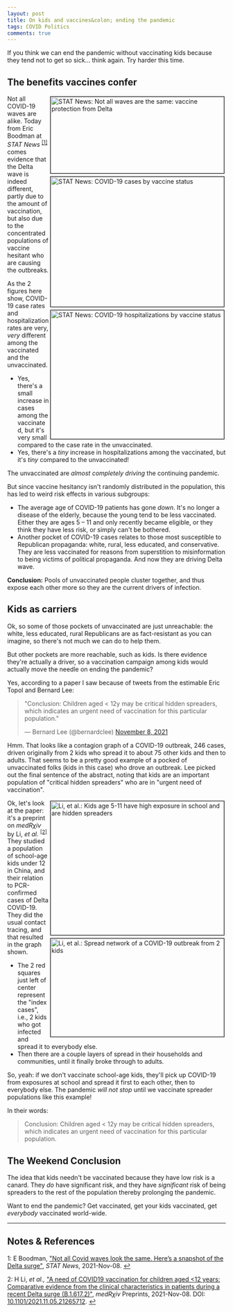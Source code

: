 ```yaml
---
layout: post
title: On kids and vaccines&colon; ending the pandemic
tags: COVID Politics
comments: true
---
```


If you think we can end the pandemic without vaccinating kids because they tend not to get
so sick&hellip; think again.  Try harder this time.  


## The benefits vaccines confer  

<img src="{{ site.baseurl }}/images/2021-11-09-vac-eff-and-kids-stat-1.jpg" width="400" height="176" alt="STAT News: Not all waves are the same: vaccine protection from Delta" title="STAT News: Not all waves are the same: vaccine protection from Delta" style="float: right; margin: 3px 3px 3px 3px; border: 1px solid #000000;">
<img src="{{ site.baseurl }}/images/2021-11-09-vac-eff-and-kids-stat-3.jpg" width="400" height="299" alt="STAT News: COVID-19 cases by vaccine status" title="STAT News: COVID-19 cases by vaccine status" style="float: right; margin: 3px 3px 3px 3px; border: 1px solid #000000;">
<img src="{{ site.baseurl }}/images/2021-11-09-vac-eff-and-kids-stat-2.jpg" width="400" height="296" alt="STAT News: COVID-19 hospitalizations by vaccine status" title="STAT News: COVID-19 hospitalizations by vaccine status" style="float: right; margin: 3px 3px 3px 3px; border: 1px solid #000000;">

Not all COVID-19 waves are alike.  Today from Eric Boodman at 
_STAT News_ <sup id="fn1a">[[1]](#fn1)</sup> comes evidence that the Delta wave is indeed
different, partly due to the amount of vaccination, but also due to the concentrated
populations of vaccine hesitant who are causing the outbreaks.  

As the 2 figures here show, COVID-19 case rates and hospitalization rates are very, _very_
different among the vaccinated and the unvaccinated.  
- Yes, there's a small increase in cases among the vaccinated, but it's very small compared
  to the case rate in the unvaccinated.  
- Yes, there's a _tiny_ increase in hospitalizations among the vaccinated, but it's _tiny_
  compared to the unvaccinated!  
  
The unvaccinated are _almost completely driving_ the continuing pandemic.  

But since vaccine hesitancy isn't randomly distributed in the population, this has led to
weird risk effects in various subgroups:  
- The average age of COVID-19 patients has gone _down_.  It's no longer a disease of the
  elderly, because the young tend to be less vaccinated.  Either they are ages 5 &ndash;
  11 and only recently became eligible, or they think they have less risk, or simply can't
  be bothered.  
- Another pocket of COVID-19 cases relates to those most susceptible to Republican
  propaganda: white, rural, less educated, and conservative.  They are less vaccinated for
  reasons from superstition to misinformation to being victims of political propaganda.
  And now they are driving Delta wave.  
  
  
__Conclusion:__ Pools of unvaccinated people cluster together, and thus expose each other
more so they are the current drivers of infection.  


## Kids as carriers  

Ok, so some of those pockets of unvaccinated are just unreachable: the white, less
educated, rural Republicans are as fact-resistant as you can imagine, so there's not much
we can do to help them.  

But other pockets are more reachable, such as kids.  Is there evidence they're actually a
driver, so a vaccination campaign among kids would actually move the needle on ending the
pandemic?  

Yes, according to a paper I saw because of tweets from the estimable Eric Topol and
Bernard Lee:  

<blockquote class="twitter-tweet">
  <p lang="en" dir="ltr">
    "Conclusion: Children aged &lt; 12y may be critical hidden spreaders, which indicates
	an urgent need of vaccination for this particular population."  
  </p>&mdash; Bernard Lee (@bernardclee) <a href="https://twitter.com/bernardclee/status/1457815116347437058?ref_src=twsrc%5Etfw">November 8, 2021</a>
</blockquote>
<script async src="https://platform.twitter.com/widgets.js"></script>

Hmm.  That looks like a contagion graph of a COVID-19 outbreak, 246 cases, driven
originally from 2 kids who spread it to about 75 other kids and then to adults.  That
seems to be a pretty good example of a pocked of unvaccinated folks (kids in this case)
who drove an outbreak.  Lee picked out the final sentence of the abstract, noting that
kids are an important population of "critical hidden spreaders" who are in "urgent need of
vaccination".  

<img src="{{ site.baseurl }}/images/2021-11-09-vac-eff-and-kids-medrxiv-li-1.jpg" width="400" height="308" alt="Li, et al.: Kids age 5-11 have high exposure in school and are hidden spreaders" title="Li, et al.: Kids age 5-11 have high exposure in school and are hidden spreaders" style="float: right; margin: 3px 3px 3px 3px; border: 1px solid #000000;">
<img src="{{ site.baseurl }}/images/2021-11-09-vac-eff-and-kids-medrxiv-li-2.jpg" width="400" height="226" alt="Li, et al.: Spread network of a COVID-19 outbreak from 2 kids" title="Li, et al.: Spread network of a COVID-19 outbreak from 2 kids" style="float: right; margin: 3px 3px 3px 3px; border: 1px solid #000000;">

Ok, let's look at the paper: it's a preprint on _medR&chi;iv_ by Li, 
_et al._ <sup id="fn2a">[[2]](#fn2)</sup>  They studied a population of school-age kids
under 12 in China, and their relation to PCR-confirmed cases of Delta COVID-19.  They did
the usual contact tracing, and that resulted in the graph shown.  
- The 2 red squares just left of center represent the "index cases", i.e., 2 kids who got
  infected and spread it to everybody else.  
- Then there are a couple layers of spread in their households and communities, until it
  finally broke through to adults.  
  
So, yeah: if we don't vaccinate school-age kids, they'll pick up COVID-19 from exposures
at school and spread it first to each other, then to everybody else.  The pandemic 
_will not stop_ until we vaccinate spreader populations like this example!  

In their words:  

> Conclusion: Children aged &lt; 12y may be critical hidden spreaders, which indicates an
> urgent need of vaccination for this particular population.  


## The Weekend Conclusion  

The idea that kids needn't be vaccinated because they have low risk is a canard.  They
_do_ have significant risk, and they have _significant_ risk of being spreaders to the
rest of the population thereby prolonging the pandemic.  

Want to end the pandemic?  Get vaccinated, get your kids vaccinated, get _everybody_
vaccinated world-wide.  

---

## Notes &amp; References  

<!--
<sup id="fn1a">[[1]](#fn1)</sup>

<a id="fn1">1</a>: ***, ["***"](***), *** [↩](#fn1a)  

<img src="{{ site.baseurl }}/images/***" width="400" height="***" alt="***" title="***" style="float: right; margin: 3px 3px 3px 3px; border: 1px solid #000000;">

<iframe width="400" height="224" src="***" allow="accelerometer; encrypted-media; gyroscope; picture-in-picture" allowfullscreen style="float: right; margin: 3px 3px 3px 3px; border: 1px solid #000000;"></iframe>
-->

<a id="fn1">1</a>: E Boodman, ["Not all Covid waves look the same. Here’s a snapshot of the Delta surge"](https://www.statnews.com/2021/11/08/not-all-covid-waves-look-the-same-heres-a-snapshot-of-the-delta-surge/), _STAT News_, 2021-Nov-08. [↩](#fn1a)  

<a id="fn2">2</a>: H Li, _et al.,_ ["A need of COVID19 vaccination for children aged &lt;12 years: Comparative evidence from the clinical characteristics in patients during a recent Delta surge (B.1.617.2)"](https://www.medrxiv.org/content/10.1101/2021.11.05.21265712v1), _medR&chi;iv_ Preprints, 2021-Nov-08. DOI: [10.1101/2021.11.05.21265712](https://doi.org/10.1101/2021.11.05.21265712). [↩](#fn2a)  
